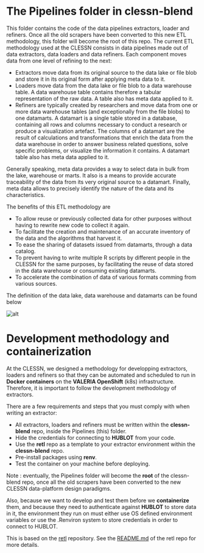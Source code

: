 # The Pipelines folder in clessn-blend

This folder contains the code of the data pipelines extractors, loader and refiners.  Once all the old scrapers have been converted to this new ETL methodology, this folder will become the root of this repo.
The current ETL methodology used at the CLESSN consists in data pipelines made out of data extractors, data loaders and data refiners.  Each component moves data from one level of refining to the next: 
* Extractors move data from its original source to the data lake or file blob and store it in its original form after applying meta data to it.
* Loaders move data from the data lake or file blob to a data warehouse table.  A data warehouse table contains therefore a tabular representation of the raw data.  A table also has meta data applied to it.
* Refiners are typically created by researchers and move data from one or more data warehouse tables (and exceptionally from the file blobs) to one datamarts.  A datamart is a single table stored in a database, containing all rows and columns necessary to conduct a research or produce a visualization artefact.  The columns of a datamart are the result of calculations and transformations that enrich the data from the data warehouse in order to answer business related questions, solve specific problems, or visualize the information it contains.  A datamart table also has meta data applied to it.

Generally speaking, meta data provides a way to select data in bulk from the lake, warehouse or marts.  It also is a means to provide accurate traceability of the data from its very original source to a datamart.  Finally, meta data allows to precisely identify the nature of the data and its characteristics.

The benefits of this ETL methodology are
* To allow reuse or previously collected data for other purposes without having to rewrite new code to collect it again.
* To facilitate the creation and maintenance of an accurate inventory of the data and the algorithms that harvest it.
* To ease the sharing of datasets issued from datamarts, through a data catalog.
* To prevent having to write multiple R scripts by different people in the CLESSN for the same purposes, by facilitating the reuse of data stored in the data warehouse or consuming existing datamarts.
* To accelerate the combination of data of various formats comming from various sources.

The definition of the data lake, data warehouse and datamarts can be found below

![alt](https://github.com/clessn/diagrams/blob/master/infra/definitiond_lake_warehouse_datamart.drawio.png)

# Development methodology and containerization
At the CLESSN, we designed a methodology for developping extractors, loaders and refiners so that they can be automated and scheduled to run in **Docker containers** on the **VALERIA OpenShift** (k8s) infrastructure.  Therefore, it is important to follow the development methodology of extractors.  

There are a few requirements and steps that you must comply with when writing an extractor:
* All extractors, loaders and refiners must be written within the **clessn-blend** repo, inside the Pipelines (this) folder.
* Hide the credentials for connecting to **HUBLOT** from your code.
* Use the **retl** repo as a template to your extractor environment within the **clessn-blend** repo.
* Pre-install packages using **renv**.
* Test the container on your machine before deploying.

Note : eventually, the Pipelines folder will become the **root** of the clessn-blend repo, once all the old scrapers have been converted to the new CLESSN data-platform design paradigms.

Also, because we want to develop and test them before we **containerize** them, and because they need to authenticate against **HUBLOT** to store data in it, the environment they run on must either use OS defined environment variables or use the .Renviron system to store credentials in order to connect to HUBLOT.

This is based on the [retl](https://github.com/clessn/retl) repository.
See the [README.md](https://github.com/clessn/retl/blob/master/README.md) of the retl repo for more details.
